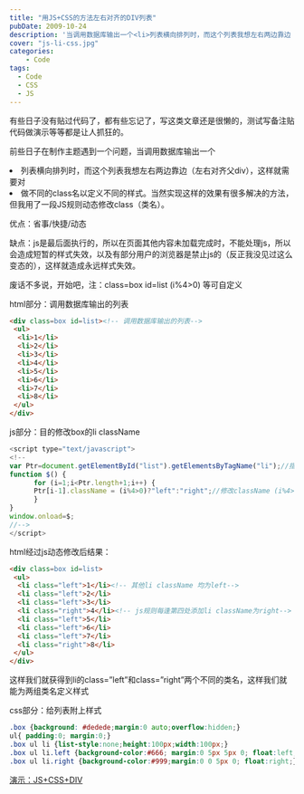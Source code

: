 ```yaml
---
title: "用JS+CSS的方法左右对齐的DIV列表"
pubDate: 2009-10-24
description: '当调用数据库输出一个<li>列表横向排列时，而这个列表我想左右两边靠边（左右对齐父div），这样就需要对<li>做不同的class名以定义不同的样式。当然实现这样的效果有很多.'
cover: "js-li-css.jpg"
categories:
    - Code
tags:
  - Code
  - CSS
  - JS
---
```



有些日子没有贴过代码了，都有些忘记了，写这类文章还是很懒的，测试写备注贴代码做演示等等都是让人抓狂的。

前些日子在制作主题遇到一个问题，当调用数据库输出一个<li>列表横向排列时，而这个列表我想左右两边靠边（左右对齐父div），这样就需要对<li>做不同的class名以定义不同的样式。当然实现这样的效果有很多解决的方法，但我用了一段JS规则动态修改class（类名）。

优点：省事/快捷/动态

缺点：js是最后面执行的，所以在页面其他内容未加载完成时，不能处理js，所以会造成短暂的样式失效，以及有部分用户的浏览器是禁止js的（反正我没见过这么变态的），这样就造成永远样式失效。

废话不多说，开始吧，注：class=box id=list   (i%4>0) 等可自定义

html部分：调用数据库输出的列表

```html
<div class=box id=list><!-- 调用数据库输出的列表-->
 <ul>
  <li>1</li>
  <li>2</li>
  <li>3</li>
  <li>4</li>
  <li>5</li>
  <li>6</li>
  <li>7</li>
  <li>8</li>
 </ul>
</div>
```
js部分：目的修改box的li className

```js
<script type="text/javascript">
<!--
var Ptr=document.getElementById("list").getElementsByTagName("li");//指定的id 属性值得到对象
function $() {
      for (i=1;i<Ptr.length+1;i++) {
      Ptr[i-1].className = (i%4>0)?"left":"right";//修改className (i%4>0)为节点
      }
}
window.onload=$;
//-->
</script>
```
html经过js动态修改后结果：

```html
<div class=box id=list>
 <ul>
  <li class="left">1</li><!-- 其他li className 均为left-->
  <li class="left">2</li>
  <li class="left">3</li>
  <li class="right">4</li><!-- js规则每逢第四处添加li className为right-->
  <li class="left">5</li>
  <li class="left">6</li>
  <li class="left">7</li>
  <li class="right">8</li>
 </ul>
</div>
```
这样我们就获得到li的class=”left”和class=”right”两个不同的类名，这样我们就能为两组类名定义样式

css部分：给列表附上样式

```css
.box {background: #dedede;margin:0 auto;overflow:hidden;}
ul{ padding:0; margin:0;}
.box ul li {list-style:none;height:100px;width:100px;}
.box ul li.left {background-color:#666; margin:0 5px 5px 0; float:left;}/* 左样式 */
.box ul li.right {background-color:#999;margin:0 0 5px 0; float:right;}/* 右样式 */
```

[演示：JS+CSS+DIV](./js-li-css.html)